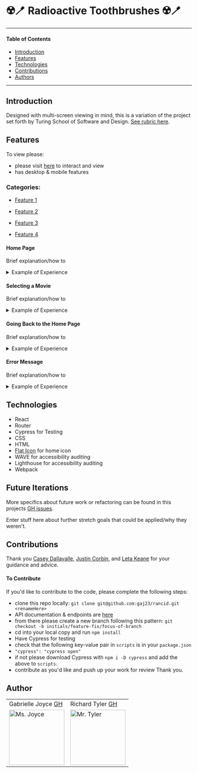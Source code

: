# ☢️🪥 Radioactive Toothbrushes ☢️🪥
---
#### Table of Contents
- [Introduction](#Introduction)
- [Features](#Features)
- [Technologies](#Techologies)
- [Contributions](#Contributions)
- [Authors](#Authors)
---
## Introduction

Designed with multi-screen viewing in mind, this is a variation of the project set forth by Turing School of Software and Design. [See rubric here](https://frontend.turing.io/projects/module-3/rancid-tomatillos-v3.html).

## Features

To view please:
- please visit [here](https://gaj23.github.io/) to interact and view
- has desktop & mobile features

### Categories:
- [Feature 1](#feature-1)

- [Feature 2](#feature-2)

- [Feature 3](#feature-3)

- [Feature 4](#feature-4)

#### Home Page
Brief explanation/how to

<details>
<summary>Example of Experience</summary>
<br>
 <img width="283" alt="all movies" src="https://user-images.githubusercontent.com/70095063/107731695-d6958100-6cb3-11eb-9580-cbf191a082d5.png">
</details>

#### Selecting a Movie
Brief explanation/how to

<details>
<summary>Example of Experience</summary>
<br>
<img width="283" alt="selecting Onward" src="https://media.giphy.com/media/zIcgOXSX5cnDSOqdOu/giphy.gif">
</details>

#### Going Back to the Home Page
Brief explanation/how to

<details>
<summary>Example of Experience</summary>
<br>
<img width="283" alt="naviagating to home"src="https://media.giphy.com/media/mYgdbke1WUK4esKJWv/giphy.gif">
</details>

#### Error Message
Brief explanation/how to

<details>
<summary>Example of Experience</summary>
<br>
<img width="283" alt="naviagating to home"src="https://media.giphy.com/media/z8GC8cC5V8zGV7ZYe7/giphy.gif">
</details>

## Technologies
- React
- Router
- Cypress for Testing
- CSS
- HTML
- [Flat Icon](https://www.flaticon.com/) for home icon
- WAVE for accessibility auditing
- Lighthouse for accessibility auditing
- Webpack

## Future Iterations

More specifics about future work or refactoring can be found in this projects [GH issues](https://github.com/gaj23/rancid/issues).

Enter stuff here about further stretch goals that could be applied/why they weren't.

## Contributions

Thank you <a href="https://github.com/cbdallavalle">Casey Dallavalle</a>, <a href="https://github.com/Corbinj22">Justin Corbin</a>, and <a href="https://github.com/letakeane"> Leta Keane</a> for your guidance and advice.

#### To Contribute
If you'd like to contribute to the code, please complete the following steps:
- clone this repo locally: `git clone git@github.com:gaj23/rancid.git <renameHere>`
- API documentation & endpoints are [here](https://frontend.turing.io/projects/module-3/rancid-tomatillos-v3.html)
- from there please create a new branch following this pattern: `git checkout -b initials/feature-fix/focus-of-branch`
- cd into your local copy and run `npm install`
- Have Cypress for testing
 - check that the following key-value pair in `scripts` is in your `package.json`
 - `"cypress": "cypress open"`
 - if not please download Cypress with `npm i -D cypress` and add the above to `scripts`.
- contribute as you'd like and push up your work for review
Thank you.

## Author
<table>
    <tr>
        <td> Gabrielle Joyce <a href="https://github.com/gaj23">GH</td>
        <td> Richard Tyler <a href="https://github.com/richardltyler">GH</td>
    </tr>
 <td><img src="https://avatars1.githubusercontent.com/u/68332132?s=460&u=a54dd9d3eede7c5ae0704846c510001c89dc88f7&v=4" alt="Ms. Joyce"
 width="150" height="auto" /></td>
 <td><img src="https://avatars.githubusercontent.com/u/70095063?s=400&u=39c274f1a2fbb88cc013de61aa8307596a988255&v=4" alt="Mr. Tyler"
 width="150" height="auto" /></td>
</table>
